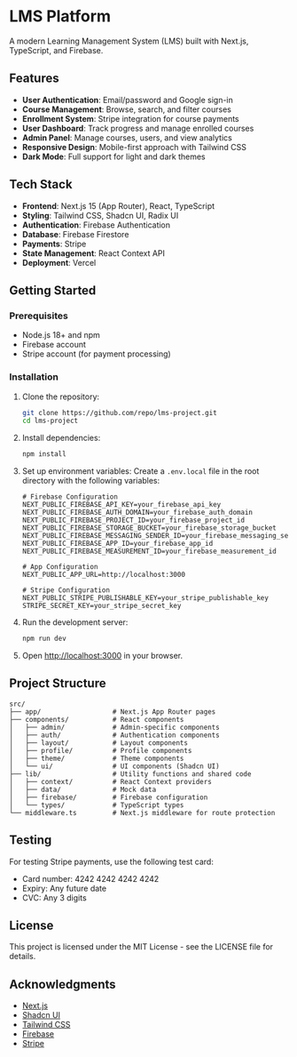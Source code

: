 # LMS Platform

A modern Learning Management System (LMS) built with Next.js, TypeScript, and Firebase.

## Features

- **User Authentication**: Email/password and Google sign-in
- **Course Management**: Browse, search, and filter courses
- **Enrollment System**: Stripe integration for course payments
- **User Dashboard**: Track progress and manage enrolled courses
- **Admin Panel**: Manage courses, users, and view analytics
- **Responsive Design**: Mobile-first approach with Tailwind CSS
- **Dark Mode**: Full support for light and dark themes

## Tech Stack

- **Frontend**: Next.js 15 (App Router), React, TypeScript
- **Styling**: Tailwind CSS, Shadcn UI, Radix UI
- **Authentication**: Firebase Authentication
- **Database**: Firebase Firestore
- **Payments**: Stripe
- **State Management**: React Context API
- **Deployment**: Vercel

## Getting Started

### Prerequisites

- Node.js 18+ and npm
- Firebase account
- Stripe account (for payment processing)

### Installation

1. Clone the repository:
   ```bash
   git clone https://github.com/repo/lms-project.git
   cd lms-project
   ```

2. Install dependencies:
   ```bash
   npm install
   ```

3. Set up environment variables:
   Create a `.env.local` file in the root directory with the following variables:
   ```
   # Firebase Configuration
   NEXT_PUBLIC_FIREBASE_API_KEY=your_firebase_api_key
   NEXT_PUBLIC_FIREBASE_AUTH_DOMAIN=your_firebase_auth_domain
   NEXT_PUBLIC_FIREBASE_PROJECT_ID=your_firebase_project_id
   NEXT_PUBLIC_FIREBASE_STORAGE_BUCKET=your_firebase_storage_bucket
   NEXT_PUBLIC_FIREBASE_MESSAGING_SENDER_ID=your_firebase_messaging_sender_id
   NEXT_PUBLIC_FIREBASE_APP_ID=your_firebase_app_id
   NEXT_PUBLIC_FIREBASE_MEASUREMENT_ID=your_firebase_measurement_id

   # App Configuration
   NEXT_PUBLIC_APP_URL=http://localhost:3000

   # Stripe Configuration
   NEXT_PUBLIC_STRIPE_PUBLISHABLE_KEY=your_stripe_publishable_key
   STRIPE_SECRET_KEY=your_stripe_secret_key
   ```

4. Run the development server:
   ```bash
   npm run dev
   ```

5. Open [http://localhost:3000](http://localhost:3000) in your browser.

## Project Structure

```
src/
├── app/                  # Next.js App Router pages
├── components/           # React components
│   ├── admin/            # Admin-specific components
│   ├── auth/             # Authentication components
│   ├── layout/           # Layout components
│   ├── profile/          # Profile components
│   ├── theme/            # Theme components
│   └── ui/               # UI components (Shadcn UI)
├── lib/                  # Utility functions and shared code
│   ├── context/          # React Context providers
│   ├── data/             # Mock data
│   ├── firebase/         # Firebase configuration
│   └── types/            # TypeScript types
└── middleware.ts         # Next.js middleware for route protection
```

## Testing

For testing Stripe payments, use the following test card:
- Card number: 4242 4242 4242 4242
- Expiry: Any future date
- CVC: Any 3 digits

## License

This project is licensed under the MIT License - see the LICENSE file for details.

## Acknowledgments

- [Next.js](https://nextjs.org/)
- [Shadcn UI](https://ui.shadcn.com/)
- [Tailwind CSS](https://tailwindcss.com/)
- [Firebase](https://firebase.google.com/)
- [Stripe](https://stripe.com/)
